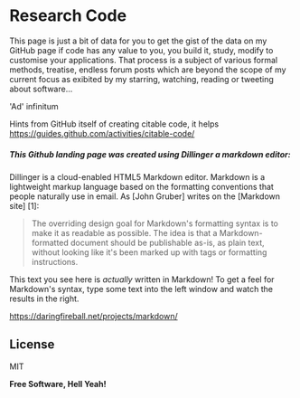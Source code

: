 Research Code
=========

This page is just a bit of data for you to get the gist of the data on my GitHub page if code has any value to you, you build it, study, modify to customise your applications. That process is a subject of various formal methods, treatise, endless forum posts which are beyond the scope of my current focus as exibited by my starring, watching, reading or tweeting about software...

'Ad' infinitum

Hints from GitHub itself of creating citable code, it helps https://guides.github.com/activities/citable-code/


##### This Github landing page was created using Dillinger a markdown editor:

Dillinger is a cloud-enabled HTML5 Markdown editor.
Markdown is a lightweight markup language based on the formatting conventions that people naturally use in email.  As [John Gruber] writes on the [Markdown site] [1]:

> The overriding design goal for Markdown's
> formatting syntax is to make it as readable 
> as possible. The idea is that a
> Markdown-formatted document should be
> publishable as-is, as plain text, without
> looking like it's been marked up with tags
> or formatting instructions.

This text you see here is *actually* written in Markdown! To get a feel for Markdown's syntax, type some text into the left window and watch the results in the right.  

https://daringfireball.net/projects/markdown/

License
----

MIT


**Free Software, Hell Yeah!**
